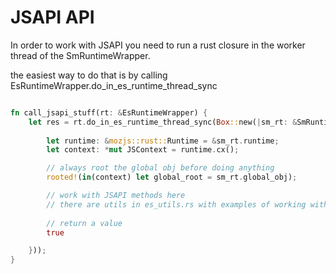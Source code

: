 # JSAPI API

In order to work with JSAPI you need to run a rust closure in the worker thread of the SmRuntimeWrapper.

the easiest way to do that is by calling EsRuntimeWrapper.do_in_es_runtime_thread_sync

```rust

fn call_jsapi_stuff(rt: &EsRuntimeWrapper) {
    let res = rt.do_in_es_runtime_thread_sync(Box::new(|sm_rt: &SmRuntimeWrapper| {
        
        let runtime: &mozjs::rust::Runtime = &sm_rt.runtime;
        let context: *mut JSContext = runtime.cx();

        // always root the global obj before doing anything
        rooted!(in(context) let global_root = sm_rt.global_obj);

        // work with JSAPI methods here
        // there are utils in es_utils.rs with examples of working with JSAPI objects and functions.
    
        // return a value
        true

    }));
}

```